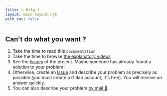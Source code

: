 ```yaml
---
title: 🔥 Help !
layout: main-layout.njk
with_toc: false
---
```


## Can't do what you want ?

1. Take the time to read this `documentation`
2. Take the time to browse <a href="https://www.youtube.com/channel/UCrlsEykrLNpK12Id7c7GP7g" target="_blank">the explanatory videos</a>
3. See the <a href="https://gitlab.com/abc-map/abc-map/-/issues?scope=all&state=all" target="_blank">Issues</a> of the project. Maybe someone has already found a solution to your problem !
4. Otherwise, create an <a href="https://gitlab.com/abc-map/abc-map/-/issues/new?issue" target="_blank">Issue</a> and
   describe your problem as precisely as possible (you must create a Gitlab account, it's free). You will receive an
   answer quickly.
5. You can also describe your problem <a href="mailto:fr.abcmap@gmail.com">by mail 📧</a>.
